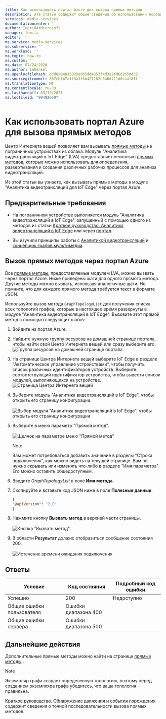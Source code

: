 ```yaml
---
title: Как использовать портал Azure для вызова прямых методов
description: Эта статья содержит общие сведения об использовании портала Azure для вызова прямых методов.
services: media-services
documentationcenter: ''
author: IngridAtMicrosoft
manager: femila
editor: ''
ms.service: media-services
ms.subservice: ''
ms.workload: ''
ms.topic: how-to
ms.custom: ''
ms.date: 07/24/2020
ms.author: inhenkel
ms.openlocfilehash: ddd6a94015829a0b5dd4053f4d3a2fd6d2650d32
ms.sourcegitcommit: 867cb1b7a1f3a1f0b427282c648d411d0ca4f81f
ms.translationtype: MT
ms.contentlocale: ru-RU
ms.lasthandoff: 03/19/2021
ms.locfileid: "99492660"
---
```

# <a name="how-to-use-azure-portal-to-invoke-direct-methods"></a>Как использовать портал Azure для вызова прямых методов

Центр Интернета вещей позволяет вам вызывать [прямые методы](../../iot-hub/iot-hub-devguide-direct-methods.md#method-invocation-for-iot-edge-modules) на пограничных устройствах из облака. Модуль "Аналитика видеотрансляций в IoT Edge" (LVA) предоставляет несколько [прямых методов](./direct-methods.md), которые можно использовать для определения, развертывания и создания различных рабочих процессов для анализа видеотрансляций.

Из этой статьи вы узнаете, как вызывать прямые методы в модуле "Аналитика видеотрансляций для IoT Edge" через портал Azure.

## <a name="prerequisites"></a>Предварительные требования

* На пограничном устройстве выполняется модуль "Аналитика видеотрансляций в IoT Edge", запущенный с помощью одного из методов из статьи [Краткое руководство. Аналитика видеотрансляций в IoT Edge](./get-started-detect-motion-emit-events-quickstart.md) или через [портал](./deploy-iot-edge-device.md).

* Вы изучили принципы работы с [Аналитикой видеотрансляций](./overview.md) и [концепцию графов мультимедиа](./media-graph-concept.md).

## <a name="invoking-direct-methods-via-azure-portal"></a>Вызов прямых методов через портал Azure

Все [прямые методы](./direct-methods.md), предоставляемые модулем LVA, можно вызвать через портал Azure. Ниже приведены шаги для одного прямого метода. Другие методы можно вызвать, используя аналогичные шаги. Но помните, что для каждого прямого метода требуется текст в формате JSON.

Используйте вызов метода `GraphTopologyList` для получения списка всех топологий графов, которые в настоящее время развернуты в модуле "Аналитика видеотрансляций в IoT Edge". Вызовите этот прямой метод с помощью следующих шагов:

1. Войдите на портал Azure.
1. Найдите нужную группу ресурсов на домашней странице портала, чтобы найти свой Центр Интернета вещей или сразу выберите его.
    ![Группа ресурсов на домашней странице портала](media/use-azure-portal-to-invoke-directs-methods/portal-rg-home.png)
1. На странице Центра Интернета вещей выберите IoT Edge в разделе "Автоматическое управление устройствами", чтобы получить список различных идентификаторов устройств. Выберите соответствующий идентификатор устройства, чтобы вывести список модулей, выполняющихся на устройстве.
    ![Страница Центра Интернета вещей](media/use-azure-portal-to-invoke-directs-methods/iot-hub-page.png)
1. Выберите модуль "Аналитика видеотрансляций в IoT Edge", чтобы открыть его страницу конфигурации.<br><br>
    ![Выбор модуля "Аналитика видеотрансляций в IoT Edge", чтобы открыть его страницу конфигурации](media/use-azure-portal-to-invoke-directs-methods/modules.png)
1. Выберите в меню параметр "Прямой метод". <br><br>
    ![Щелчок на параметре меню "Прямой метод"](media/use-azure-portal-to-invoke-directs-methods/module-details.png)
    > [!NOTE]
    > Вам может потребоваться добавить значение в разделы "Строка подключения", как можно видеть на текущей странице. Вам не нужно скрывать или изменять что-либо в разделе "Имя параметра". Его можно оставить общедоступным.

1. Введите *GraphTopologyList* в поле **Имя метода**.
1. Скопируйте и вставьте код JSON ниже в поле **Полезные данные**.
    ```json
    {
    "@apiVersion": "2.0"
    }
    ```
1. Нажмите кнопку **Вызвать метод** в верхней части страницы.<br><br>
    ![Кнопка "Вызвать метод"](media/use-azure-portal-to-invoke-directs-methods/direct-method.png)
1. В области **Результат** должно отобразиться сообщение состояния 200.<br><br>
    ![Истечение времени ожидания подключения](media/use-azure-portal-to-invoke-directs-methods/connection-timeout.png)

## <a name="responses"></a>Ответы

| Условие             | Код состояния | Подробный код ошибки |
|-----------------------|-------------|---------------------|
| Успешно               | 200         | Недоступно                 |
| Общие ошибки пользователя   | Ошибки диапазона 400   |                     |
| Общие ошибки сервера | Ошибки диапазона 500   |                     |

## <a name="next-steps"></a>Дальнейшие действия

Дополнительные прямые методы можно найти на странице [прямые методы](./direct-methods.md) .

> [!NOTE]
> Экземпляр графа создает определенную топологию, поэтому перед созданием экземпляра графа убедитесь, что ваша топология правильна.

[Краткое руководство. Обнаружение движения и события порождения](./get-started-detect-motion-emit-events-quickstart.md) содержит сведения о точной последовательности вызова прямых методов.
